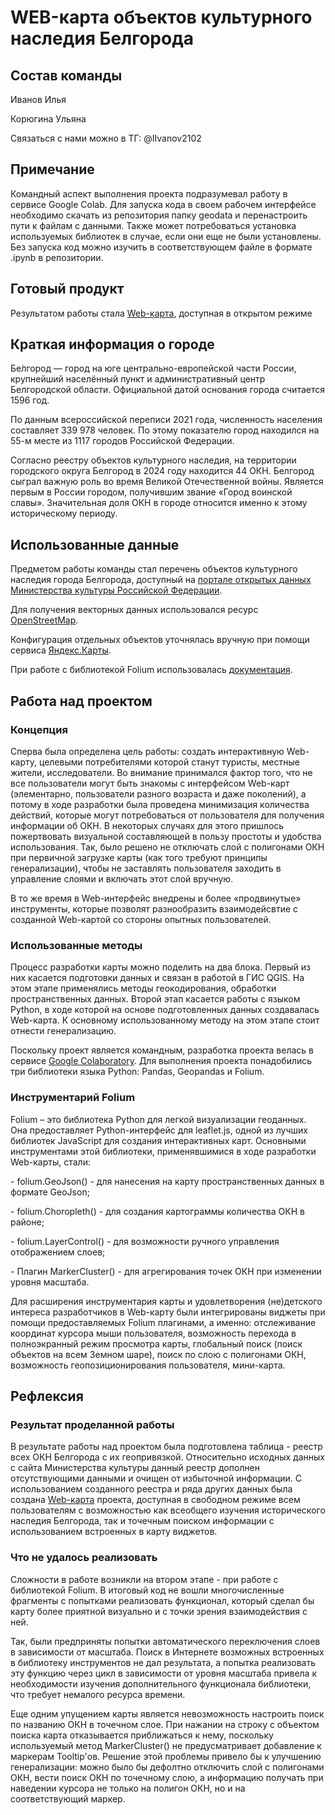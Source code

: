 <h1>WEB-карта объектов культурного наследия Белгорода</h1>
<h2> Состав команды </h2>
  
<p>Иванов Илья</p>
<p>Корюгина Ульяна</p>
<p>Связаться с нами можно в ТГ: @IIvanov2102</p>

<h2> Примечание </h2>

<p> Командный аспект выполнения проекта подразумевал работу в сервисе Google Colab. Для запуска кода в своем рабочем интерфейсе необходимо скачать из репозитория папку geodata и перенастроить пути к файлам с данными. Также может потребоваться установка используемых библиотек в случае, если они еще не были установлены. Без запуска код можно изучить в соответствующем файле в формате .ipynb в репозитории.</p>

<h2> Готовый продукт </h2>
  
<p> Результатом работы стала <a href="https://eli-trevi.github.io/test/">Web-карта</a>, доступная в открытом режиме</p>
  
<h2> Краткая информация о городе </h2>

<p>Бе́лгород — город на юге центрально-европейской части России, крупнейший населённый пункт и административный центр Белгородской области. Официальной датой основания города считается 1596 год.</p>
<p>По данным всероссийской переписи 2021 года, численность населения составляет 339 978 человек. По этому показателю город находился на 55-м месте из 1117 городов Российской Федерации.</p>
<p>Согласно реестру объектов культурного наследия, на территории городского округа Белгород в 2024 году находится 44 ОКН. Белгород сыграл важную роль во время Великой Отечественной войны. Является первым в России городом, получившим звание «Город воинской славы». Значительная доля ОКН в городе относится именно к этому историческому периоду.</p>

<h2> Использованные данные </h2>

<p>Предметом работы команды стал перечень объектов культурного наследия города Белгорода, доступный на <a href="https://opendata.mkrf.ru/opendata/7705851331-egrkn/">портале открытых данных Министерства культуры Российской Федерации</a>.</p>
<p>Для получения векторных данных использовался ресурс <a href="https://www.openstreetmap.org/relation/7790937">OpenStreetMap</a>.</p>
<p>Конфигурация отдельных объектов уточнялась вручную при помощи сервиса <a href="https://yandex.ru/maps/geo/belgorod/53057412/?ll=36.583553%2C50.585990&z=12.25">Яндекс.Карты</a>.</p>
<p>При работе с библиотекой Folium использовалась <a href="https://python-visualization.github.io/folium/latest/user_guide/plugins.html">документация</a>.</p>
<h2> Работа над проектом </h2>

<h3> Концепция </h3>

<p>Сперва была определена цель работы: создать интерактивную Web-карту, целевыми потребителями которой станут туристы, местные жители, исследователи. Во внимание принимался фактор того, что не все пользователи могут быть знакомы с интерфейсом Web-карт (элементарно, пользователи разного возраста и даже поколений), а потому в ходе разработки была проведена минимизация количества действий, которые могут потребоваться от пользователя для получения информации об ОКН. В некоторых случаях для этого пришлось пожертвовать визуальной составляющей в пользу простоты и удобства использования. Так, было решено не отключать слой с полигонами ОКН при первичной загрузке карты (как того требуют принципы генерализации), чтобы не заставлять пользователя заходить в управление слоями и включать этот слой вручную.</p>
<p>В то же время в Web-интерфейс внедрены и более «продвинутые» инструменты, которые позволят разнообразить взаимодейсвтие с созданной Web-картой со стороны опытных пользователей.</p>

<h3> Использованные методы </h3>

<p>Процесс разработки карты можно поделить на два блока. Первый из них касается подготовки данных и связан в работой в ГИС QGIS. На этом этапе применялись методы геокодирования, обработки пространственных данных. Второй этап касается работы с языком Python, в ходе которой на основе подготовленных данных создавалась Web-карта. К основному использованному методу на этом этапе стоит отнести генерализацию.</p>

<p>Поскольку проект является командным, разработка проекта велась в сервисе <a href="https://colab.google/">Google Colaboratory</a>. Для выполнения проекта понадобились три библиотеки языка Python: Pandas, Geopandas и Folium.</p>

<h3> Инструментарий Folium </h3>

<p>Folium – это библиотека Python для легкой визуализации геоданных. Она предоставляет Python-интерфейс для leaflet.js, одной из лучших библиотек JavaScript для создания интерактивных карт. Основными инструментами этой библиотеки, применявшимися в ходе разработки Web-карты, стали:</p> 
<p>- folium.GeoJson() - для нанесения на карту пространственных данных в формате GeoJson;</p> 
<p>- folium.Choropleth() - для создания картограммы количества ОКН в районе;</p>
<p>- folium.LayerControl() - для возможности ручного управления отображением слоев;</p>
<p>- Плагин MarkerCluster() - для агрегирования точек ОКН при изменении уровня масштаба.</p>
<p>Для расширения инструментария карты и удовлетворения (не)детского интереса разработчиков в Web-карту были интегрированы виджеты при помощи предоставляемых Folium плагинами, а именно: отслеживание координат курсора мыши пользователя, возможность перехода в полноэкранный режим просмотра карты, глобальный поиск (поиск объектов на всем Земном шаре), поиск по слою с полигонами ОКН, возможность геопозиционирования пользователя, мини-карта.</p>

<h2> Рефлексия </h2>

<h3> Результат проделанной работы </h3>

<p>В результате работы над проектом была подготовлена таблица - реестр всех ОКН Белгорода с их геопривязкой. Относительно исходных данных с сайта Министерства культуры данный реестр дополнен отсутствующими данными и очищен от избыточной информации. С использованием созданного реестра и ряда других данных была создана <a href="https://eli-trevi.github.io/test/">Web-карта</a> проекта, доступная в свободном режиме всем пользователям с возможностью как всеобщего изучения исторического наследия Белгорода, так и точечным поиском информации с использованием встроенных в карту виджетов.</p>

<h3> Что не удалось реализовать </h3>

<p>Сложности в работе возникли на втором этапе - при работе с библиотекой Folium. В итоговый код не вошли многочисленные фрагменты с попытками реализовать функционал, который сделал бы карту более приятной визуально и с точки зрения взаимодействия с ней.</p>

<p>Так, были предприняты попытки автоматического переключения слоев в зависимости от масштаба. Поиск в Интернете возможных встроенных в библиотеку инструментов не дал результата, а попытка реализовать эту функцию через цикл в зависимости от уровня масштаба привела к необходимости изучения дополнительного функционала библиотеки, что требует немалого ресурса времени.</p>
<p>Еще одним упущением карты является невозможность настроить поиск по названию ОКН в точечном слое. При нажании на строку с объектом поиска карта отказывается приближаться к нему, поскольку используемый метод MarkerCluster() не предусматривает добавление к маркерам Tooltip'ов. Решение этой проблемы привело бы к улучшению генерализации: можно было бы дефолтно отключить слой с полигонами ОКН, вести поиск ОКН по точечному слою, а информацию получать при наведении курсора не только на полигон ОКН, но и на соответствующий маркер.</p>
   
   





